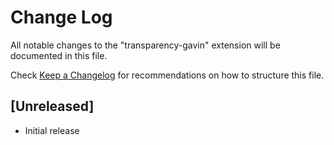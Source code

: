# Change Log

All notable changes to the "transparency-gavin" extension will be documented in this file.

Check [Keep a Changelog](http://keepachangelog.com/) for recommendations on how to structure this file.

## [Unreleased]

- Initial release
